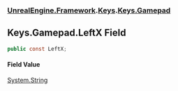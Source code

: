 ### [UnrealEngine.Framework](./UnrealEngine-Framework.md 'UnrealEngine.Framework').[Keys](./UnrealEngine-Framework-Keys.md 'UnrealEngine.Framework.Keys').[Keys.Gamepad](./UnrealEngine-Framework-Keys-Gamepad.md 'UnrealEngine.Framework.Keys.Gamepad')
## Keys.Gamepad.LeftX Field
  
```csharp
public const LeftX;
```
#### Field Value
[System.String](https://docs.microsoft.com/en-us/dotnet/api/System.String 'System.String')  
